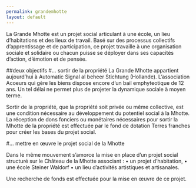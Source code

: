 ```yaml
---
permalink: grandemhotte
layout: default
---
```


La Grande Mhotte est un projet social articulant 
à une école, un lieu d’habitations et des lieux de travail.
Basé sur des processus collectifs d’apprentissage et 
de participation, ce projet travaille à une organisation sociale
 et solidaire ou chacun puisse se déployer dans ses capacités 
d’action, d’émotion et de pensée. 


##deux objectifs
#… sortir de la propriété
La Grande Mhotte appartient aujourd’hui à Automatic Signal al beheer Stichtung (Hollande). L’association Acoeurs qui gère les biens dispose encore d’un bail emphyteotique de 12 ans. Un tel délai ne permet plus de projeter la dynamique sociale 
à moyen terme. 

Sortir de la propriété, que la propriété soit privée ou même collective, est une condition nécessaire au développement du potentiel social à la Mhotte. La réception de dons fonciers ou monétaires nécessaires pour sortir la Mhotte de la propriété est effectuée par le fond de dotation Terres franches pour créer les bases du projet social.

#… mettre en œuvre 
le projet social 
de la Mhotte

Dans le même mouvement s’amorce la mise en place d’un projet social structuré sur le Château de la Mhotte associant : • un projet d’habitation, 
• une école Steiner Waldorf
• un lieu d’activités artistiques et artisanales. 

Une recherche de fonds est effectuée pour la mise en œuvre de ce projet.
